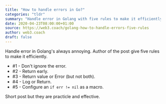 ```yaml
---
title: "How to handle errors in Go?"
categories: "tldr"
summary: "Handle error in Golang with five rules to make it efficiently."
date: 2020-04-23T08:00:00+01:00
source: https://web3.coach/golang-how-to-handle-errors-five-rules
author: web3.coach
draft: false
---
```


Handle error in Golang's always annoying. Author of the post give five rules to make it efficiently.

 - #1 - Don't ignore the error.
 - #2 - Return early.
 - #3 - Return value or Error (but not both).
 - #4 - Log or Return.
 - #5 - Configure an `if err != nil` as a macro.

Short post but they are practicle and effective.
